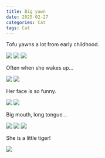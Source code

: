 ```yaml
---
title: Big yawn
date: 2025-02-27
categories: Cat
tags: Cat
---
```


Tofu yawns a lot from early childhood.

![](/uploads/270225/20240618_133432726.jpg)
![](/uploads/270225/20240718_082024570.jpg)
![](/uploads/270225/20240820_161331767.jpg)

Often when she wakes up...

![](/uploads/270225/20240924_065752851.jpg)
![](/uploads/270225/20240924_065753477.jpg)

Her face is so funny.

![](/uploads/270225/20241211_112902841.jpg)
![](/uploads/270225/20250203_145144603.jpg)

Big mouth, long tongue...

![](/uploads/270225/20250203_155650164.jpg)
![](/uploads/270225/20250210_120150226.jpg)
![](/uploads/270225/20250223_055445331.jpg)

She is a little tiger!

![](/uploads/270225/20250224_153023827.jpg)